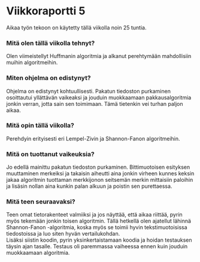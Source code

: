 # Viikkoraportti 5

Aikaa työn tekoon on käytetty tällä viikolla noin 25 tuntia.

### Mitä olen tällä viikolla tehnyt?
Olen viimeistellyt Huffmanin algoritmia ja alkanut perehtymään mahdollisiin muihin algoritmeihin.

### Miten ohjelma on edistynyt?
Ohjelma on edistynyt kohtuullisesti. Pakatun tiedoston purkaminen osoittautui yllättävän vaikeaksi ja jouduin muokkaamaan pakkausalgoritmia jonkin verran, jotta sain sen toimimaan. Tämä tietenkin vei turhan paljon aikaa.

### Mitä opin tällä viikolla?
Perehdyin erityisesti eri Lempel-Zivin ja Shannon-Fanon algoritmeihin.

### Mitä on tuottanut vaikeuksia?
Jo edellä mainittu pakatun tiedoston purkaminen. Bittimuotoisen esityksen muuttaminen merkeiksi ja takaisin aiheutti aina jonkin virheen kunnes keksin jakaa algoritmin tuottaman merkkijonon seitsemän merkin mittaisiin paloihin ja lisäsin nollan aina kunkin palan alkuun ja poistin sen purettaessa.

### Mitä teen seuraavaksi?
Teen omat tietorakenteet valmiiksi ja jos näyttää, että aikaa riittää, pyrin myös tekemään jonkin toisen algoritmin. Tällä hetkellä olen ajatellut lähinnä Shannon-Fanon -algoritmia, koska myös se toimii hyvin tekstimuotoisissa tiedostoissa ja luo siten hyvän vertailukohdan. <br/>
Lisäksi siistin koodin, pyrin yksinkertaistamaan koodia ja hoidan testauksen täysin ajan tasalle. Testaus oli paremmassa vaiheessa ennen kuin jouduin muokkaamaan algoritmia.